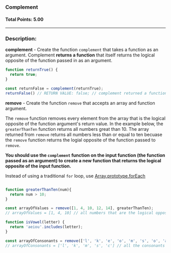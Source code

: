 ### Complement

#### Total Points: 5.00

<hr>

### Description:


**complement** - Create the function `complement` that takes a function as an argument.  Complement **returns a function** that itself returns the logical opposite of the function passed in as an argument.

```js
function returnTrue() {
  return true;
}

const returnFalse = complement(returnTrue);
returnFalse() // RETURN VALUE: false; // complement returned a function that returns the logical opposite of the function passed to complement.
```

**remove** - Create the function `remove` that accepts an array and function argument.  

The `remove` function removes every element from the array that is the logical opposite of the function argument's return value. In the example below, the `greaterThanTen` function returns all numbers great than 10. The array returned from `remove` returns all numbers less than or equal to ten becuase the `remove` function returns the logial opposite of the function passed to `remove`.

**You should use the `complement` function on the input function (the function passed as an argument) to create a new function that returns the logical opposite of the input function.**

Instead of using a traditional `for` loop, use [Array.prototype.forEach](https://developer.mozilla.org/en-US/docs/Web/JavaScript/Reference/Global_Objects/Array/forEach)

```js

function greaterThanTen(num){
  return num > 10;
}

const arrayOfValues = remove([1, 4, 10, 12, 14], greaterThanTen);
// arrayOfValues = [1, 4, 10] // all numbers that are the logical opposite of the greaterThanTen function (numbers less than 10).

function isVowel(letter) {
  return 'aeiou'.includes(letter);
}

const arrayOfConsonants = remove(['l', 'k', 'e', 'o', 'm', 's', 'o', 'a', 'c'], isVowel);
// arrayOfConsonants = ['l', 'k', 'm', 's', 'c'] // all the consonants were returned since they are the logical opposite of the isVowel function.



```
